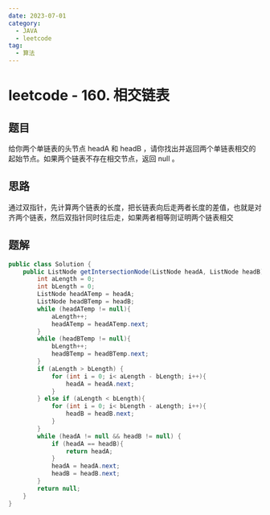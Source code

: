```yaml
---
date: 2023-07-01
category:
  - JAVA
  - leetcode
tag:
  - 算法
---
```


# leetcode - 160. 相交链表

## 题目

给你两个单链表的头节点 headA 和 headB ，请你找出并返回两个单链表相交的起始节点。如果两个链表不存在相交节点，返回 null 。

## 思路

通过双指针，先计算两个链表的长度，把长链表向后走两者长度的差值，也就是对齐两个链表，然后双指针同时往后走，如果两者相等则证明两个链表相交


## 题解

```java
public class Solution {
    public ListNode getIntersectionNode(ListNode headA, ListNode headB) {
        int aLength = 0;
        int bLength = 0;
        ListNode headATemp = headA;
        ListNode headBTemp = headB;
        while (headATemp != null){
            aLength++;
            headATemp = headATemp.next;
        }
        while (headBTemp != null){
            bLength++;
            headBTemp = headBTemp.next;
        }
        if (aLength > bLength) {
            for (int i = 0; i< aLength - bLength; i++){
                headA = headA.next;
            }
        } else if (aLength < bLength){
            for (int i = 0; i< bLength - aLength; i++){
                headB = headB.next;
            }
        }
        while (headA != null && headB != null) {
            if (headA == headB){
                return headA;
            }
            headA = headA.next;
            headB = headB.next;
        }
        return null;
    }
}
```
